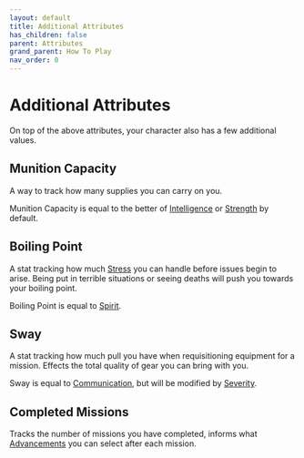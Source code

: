 ```yaml
---
layout: default
title: Additional Attributes
has_children: false
parent: Attributes
grand_parent: How To Play
nav_order: 0
---
```

# Additional Attributes
On top of the above attributes, your character also has a few additional values.

## Munition Capacity
A way to track how many supplies you can carry on you.

Munition Capacity is equal to the better of [Intelligence](Game/Core/Intelligence) or [Strength](Core/Strength) by default.

## Boiling Point
A stat tracking how much [Stress](Game/Stress) you can handle before issues begin to arise. Being put in terrible situations or seeing deaths will push you towards your boiling point.

Boiling Point is equal to [Spirit](Core/Spirit).

## Sway
A stat tracking how much pull you have when requisitioning equipment for a mission. Effects the total quality of gear you can bring with you.

Sway is equal to [Communication](Core/Communication), but will be modified by [Severity](Deployment#Severity).

## Completed Missions
Tracks the number of missions you have completed, informs what [Advancements](Game/Progress#Advancements) you can select after each mission.
